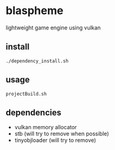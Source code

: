 # blaspheme

lightweight game engine using vulkan

## install
`./dependency_install.sh`


## usage

`projectBuild.sh`

## dependencies
* vulkan memory allocator
* stb (will try to remove when possible)
* tinyobjloader (will try to remove)
